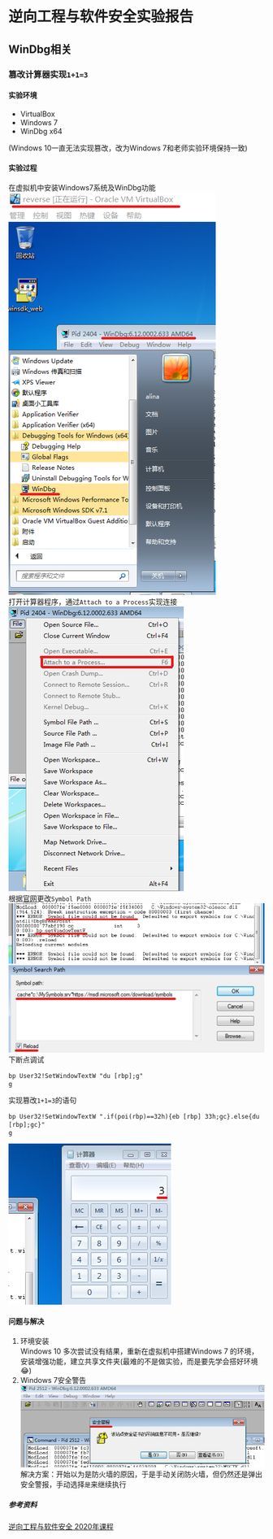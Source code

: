 # 逆向工程与软件安全实验报告  
## WinDbg相关  
### 篡改计算器实现`1+1=3`  
#### 实验环境  
* VirtualBox  
* Windows 7  
* WinDbg x64  

(Windows 10一直无法实现篡改，改为Windows 7和老师实验环境保持一致)  

#### 实验过程  
在虚拟机中安装Windows7系统及WinDbg功能  
![安装环境](./image/安装环境.png)  
打开计算器程序，通过`Attach to a Process`实现连接  
![实现连接](./image/attach.png)  
根据[官网](https://docs.microsoft.com/en-us/windows-hardware/drivers/debugger/symbol-path)更改`Symbol Path`  
![更改Symbol Path](./image/更改symbol.png)  
![重载](./image/重载.png)  
下断点调试  
```
bp User32!SetWindowTextW "du [rbp];g"
g
```  
实现篡改`1+1=3`的语句  
```
bp User32!SetWindowTextW ".if(poi(rbp)==32h){eb [rbp] 33h;gc}.else{du [rbp];gc}"
g
```  
![结果展示](./image/结果展示.png)  

#### 问题与解决  
1. 环境安装  
Windows 10 多次尝试没有结果，重新在虚拟机中搭建Windows 7 的环境，安装增强功能，建立共享文件夹(最难的不是做实验，而是要先学会搭好环境:joy:)  
2. Windows 7安全警告  
![安全警告](./image/安全警报.png)  
解决方案：开始以为是防火墙的原因，于是手动关闭防火墙，但仍然还是弹出安全警报，手动选择`是`来继续执行  

##### 参考资料  
[逆向工程与软件安全 2020年课程](http://vlab.cuc.edu.cn/student/#/course/89)  


